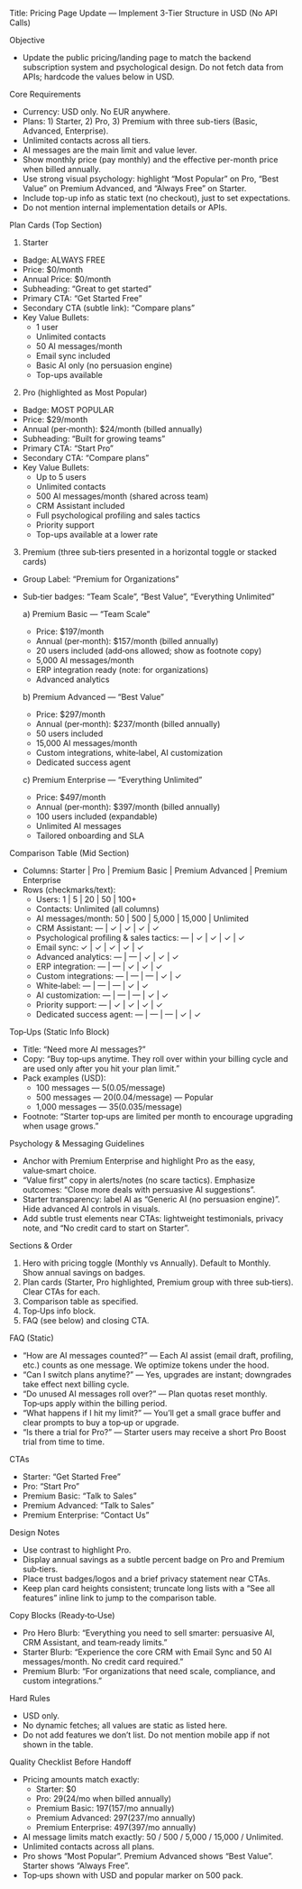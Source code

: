 Title: Pricing Page Update — Implement 3-Tier Structure in USD (No API Calls)

Objective
- Update the public pricing/landing page to match the backend subscription system and psychological design. Do not fetch data from APIs; hardcode the values below in USD.

Core Requirements
- Currency: USD only. No EUR anywhere.
- Plans: 1) Starter, 2) Pro, 3) Premium with three sub-tiers (Basic, Advanced, Enterprise).
- Unlimited contacts across all tiers.
- AI messages are the main limit and value lever.
- Show monthly price (pay monthly) and the effective per-month price when billed annually.
- Use strong visual psychology: highlight “Most Popular” on Pro, “Best Value” on Premium Advanced, and “Always Free” on Starter.
- Include top-up info as static text (no checkout), just to set expectations.
- Do not mention internal implementation details or APIs.

Plan Cards (Top Section)
1) Starter
- Badge: ALWAYS FREE
- Price: $0/month
- Annual Price: $0/month
- Subheading: “Great to get started”
- Primary CTA: “Get Started Free”
- Secondary CTA (subtle link): “Compare plans”
- Key Value Bullets:
  - 1 user
  - Unlimited contacts
  - 50 AI messages/month
  - Email sync included
  - Basic AI only (no persuasion engine)
  - Top-ups available

2) Pro (highlighted as Most Popular)
- Badge: MOST POPULAR
- Price: $29/month
- Annual (per‑month): $24/month (billed annually)
- Subheading: “Built for growing teams”
- Primary CTA: “Start Pro”
- Secondary CTA: “Compare plans”
- Key Value Bullets:
  - Up to 5 users
  - Unlimited contacts
  - 500 AI messages/month (shared across team)
  - CRM Assistant included
  - Full psychological profiling and sales tactics
  - Priority support
  - Top-ups available at a lower rate

3) Premium (three sub‑tiers presented in a horizontal toggle or stacked cards)
- Group Label: “Premium for Organizations”
- Sub‑tier badges: “Team Scale”, “Best Value”, “Everything Unlimited”

  a) Premium Basic — “Team Scale”
  - Price: $197/month
  - Annual (per‑month): $157/month (billed annually)
  - 20 users included (add‑ons allowed; show as footnote copy)
  - 5,000 AI messages/month
  - ERP integration ready (note: for organizations)
  - Advanced analytics

  b) Premium Advanced — “Best Value”
  - Price: $297/month
  - Annual (per‑month): $237/month (billed annually)
  - 50 users included
  - 15,000 AI messages/month
  - Custom integrations, white‑label, AI customization
  - Dedicated success agent

  c) Premium Enterprise — “Everything Unlimited”
  - Price: $497/month
  - Annual (per‑month): $397/month (billed annually)
  - 100 users included (expandable)
  - Unlimited AI messages
  - Tailored onboarding and SLA

Comparison Table (Mid Section)
- Columns: Starter | Pro | Premium Basic | Premium Advanced | Premium Enterprise
- Rows (checkmarks/text):
  - Users: 1 | 5 | 20 | 50 | 100+
  - Contacts: Unlimited (all columns)
  - AI messages/month: 50 | 500 | 5,000 | 15,000 | Unlimited
  - CRM Assistant: — | ✓ | ✓ | ✓ | ✓
  - Psychological profiling & sales tactics: — | ✓ | ✓ | ✓ | ✓
  - Email sync: ✓ | ✓ | ✓ | ✓ | ✓
  - Advanced analytics: — | — | ✓ | ✓ | ✓
  - ERP integration: — | — | ✓ | ✓ | ✓
  - Custom integrations: — | — | — | ✓ | ✓
  - White‑label: — | — | — | ✓ | ✓
  - AI customization: — | — | — | ✓ | ✓
  - Priority support: — | ✓ | ✓ | ✓ | ✓
  - Dedicated success agent: — | — | — | ✓ | ✓

Top‑Ups (Static Info Block)
- Title: “Need more AI messages?”
- Copy: “Buy top‑ups anytime. They roll over within your billing cycle and are used only after you hit your plan limit.”
- Pack examples (USD):
  - 100 messages — $5 ($0.05/message)
  - 500 messages — $20 ($0.04/message) — Popular
  - 1,000 messages — $35 ($0.035/message)
- Footnote: “Starter top‑ups are limited per month to encourage upgrading when usage grows.”

Psychology & Messaging Guidelines
- Anchor with Premium Enterprise and highlight Pro as the easy, value‑smart choice.
- “Value first” copy in alerts/notes (no scare tactics). Emphasize outcomes: “Close more deals with persuasive AI suggestions”.
- Starter transparency: label AI as “Generic AI (no persuasion engine)”. Hide advanced AI controls in visuals.
- Add subtle trust elements near CTAs: lightweight testimonials, privacy note, and “No credit card to start on Starter”.

Sections & Order
1) Hero with pricing toggle (Monthly vs Annually). Default to Monthly. Show annual savings on badges.
2) Plan cards (Starter, Pro highlighted, Premium group with three sub‑tiers). Clear CTAs for each.
3) Comparison table as specified.
4) Top‑Ups info block.
5) FAQ (see below) and closing CTA.

FAQ (Static)
- “How are AI messages counted?” — Each AI assist (email draft, profiling, etc.) counts as one message. We optimize tokens under the hood.
- “Can I switch plans anytime?” — Yes, upgrades are instant; downgrades take effect next billing cycle.
- “Do unused AI messages roll over?” — Plan quotas reset monthly. Top‑ups apply within the billing period.
- “What happens if I hit my limit?” — You’ll get a small grace buffer and clear prompts to buy a top‑up or upgrade.
- “Is there a trial for Pro?” — Starter users may receive a short Pro Boost trial from time to time.

CTAs
- Starter: “Get Started Free”
- Pro: “Start Pro”
- Premium Basic: “Talk to Sales”
- Premium Advanced: “Talk to Sales”
- Premium Enterprise: “Contact Us”

Design Notes
- Use contrast to highlight Pro.
- Display annual savings as a subtle percent badge on Pro and Premium sub‑tiers.
- Place trust badges/logos and a brief privacy statement near CTAs.
- Keep plan card heights consistent; truncate long lists with a “See all features” inline link to jump to the comparison table.

Copy Blocks (Ready‑to‑Use)
- Pro Hero Blurb: “Everything you need to sell smarter: persuasive AI, CRM Assistant, and team‑ready limits.”
- Starter Blurb: “Experience the core CRM with Email Sync and 50 AI messages/month. No credit card required.”
- Premium Blurb: “For organizations that need scale, compliance, and custom integrations.”

Hard Rules
- USD only.
- No dynamic fetches; all values are static as listed here.
- Do not add features we don’t list. Do not mention mobile app if not shown in the table.

Quality Checklist Before Handoff
- Pricing amounts match exactly:
  - Starter: $0
  - Pro: $29 ($24/mo when billed annually)
  - Premium Basic: $197 ($157/mo annually)
  - Premium Advanced: $297 ($237/mo annually)
  - Premium Enterprise: $497 ($397/mo annually)
- AI message limits match exactly: 50 / 500 / 5,000 / 15,000 / Unlimited.
- Unlimited contacts across all plans.
- Pro shows “Most Popular”. Premium Advanced shows “Best Value”. Starter shows “Always Free”.
- Top‑ups shown with USD and popular marker on 500 pack.

